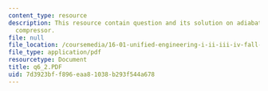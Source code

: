 ```yaml
---
content_type: resource
description: This resource contain question and its solution on adiabatic steady flow
  compressor.
file: null
file_location: /coursemedia/16-01-unified-engineering-i-ii-iii-iv-fall-2005-spring-2006/7d3923bff896eaa81038b293f544a678_q6_2.PDF
file_type: application/pdf
resourcetype: Document
title: q6_2.PDF
uid: 7d3923bf-f896-eaa8-1038-b293f544a678
---
```

